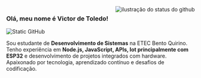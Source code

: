 <img align='right' src="https://github-readme-stats.vercel.app/api?username=vitoledo&show_icons=true&title_color=000000&text_color=898989&icon_color=000000&bg_color=ffffff&cache_seconds=2300" alt="ilustração do status do github">

### Olá, meu nome é Victor de Toledo!

<img src="https://img.shields.io/static/v1?label=Overview&message=Victor%20de%20Toledo&color=ffffff&style=for-the-badge&logo=GitHub&logoColor=000000" alt="Static GitHub">

<p>
Sou estudante de <strong>Desenvolvimento de Sistemas</strong> na ETEC Bento Quirino.<br/>
Tenho experiência em <strong>Node.js, JavaScript, APIs, Iot principalmente com ESP32</strong> e desenvolvimento de projetos integrados com hardware.
Apaixonado por tecnologia, aprendizado contínuo e desafios de codificação.
</p>
